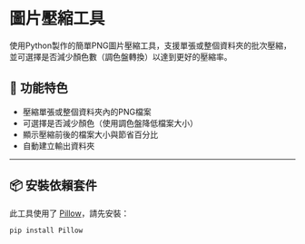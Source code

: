# 圖片壓縮工具

使用Python製作的簡單PNG圖片壓縮工具，支援單張或整個資料夾的批次壓縮，並可選擇是否減少顏色數（調色盤轉換）以達到更好的壓縮率。

## 🔧 功能特色

- 壓縮單張或整個資料夾內的PNG檔案
- 可選擇是否減少顏色（使用調色盤降低檔案大小）
- 顯示壓縮前後的檔案大小與節省百分比
- 自動建立輸出資料夾

---

## 📦 安裝依賴套件

此工具使用了 [Pillow](https://pillow.readthedocs.io/en/stable/)，請先安裝：

```bash
pip install Pillow
